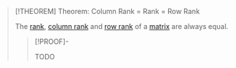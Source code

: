 >[!THEOREM] Theorem: Column Rank = Rank = Row Rank
>
>The [rank](../Rank.md), [column rank](Column%20Space.md) and [row rank](Row%20Space.md) of a [matrix](../Matrix.md) are always equal.
>
>>[!PROOF]-
>>
>>TODO
>>
>